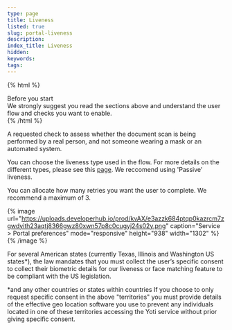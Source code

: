 ```yaml
---
type: page
title: Liveness
listed: true
slug: portal-liveness
description: 
index_title: Liveness
hidden: 
keywords: 
tags: 
---
```


{% html %}
<div class="alert-BYS">
   <div class="alert-title" id="BYS">
      Before you start
   </div>
   <div class="alert-text" >
We strongly suggest you read the sections above and understand the user flow and checks you want to enable.    </div>
   <div class="alert-links"> 
   </div>
</div>
{% /html %}

A requested check to assess whether the document scan is being performed by a real person, and not someone wearing a mask or an automated system.

You can choose the liveness type used in the flow. For more details on the different types, please see this [page](/identity-verification/liveness#liveness-types). We reccomend using 'Passive' liveness.

You can allocate how many retries you want the user to complete. We recommend a maximum of 3.

{% image url="https://uploads.developerhub.io/prod/kvAX/e3azzk684ptqp0kazrcm7zgwdyith23aqtj8366gwz80xwn57p8c0cugyj24s02y.png" caption="Service &gt; Portal preferences" mode="responsive" height="938" width="1302" %}
{% /image %}

For several American states (currently Texas, Illinois and Washington US states*), the law mandates that you must collect the user’s specific consent to collect their biometric details for our liveness or face matching feature to be compliant with the US legislation.

*and any other countries or states within countries
If you choose to only request specific consent in the above "territories" you must provide details of the effective geo location software you use to prevent any individuals located in one of these territories accessing the Yoti service without prior giving specific consent.